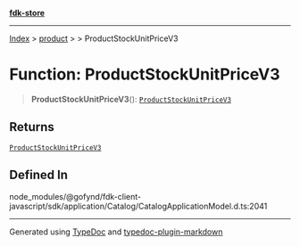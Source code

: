 [**fdk-store**](../../../README.md)
***

[Index](../../../API.md) > [product](../../README.md) > [<internal>](../README.md) > ProductStockUnitPriceV3

# Function: ProductStockUnitPriceV3

> **ProductStockUnitPriceV3**(): [`ProductStockUnitPriceV3`](../type-aliases/type-alias.ProductStockUnitPriceV3.md)

## Returns

[`ProductStockUnitPriceV3`](../type-aliases/type-alias.ProductStockUnitPriceV3.md)

## Defined In

node\_modules/@gofynd/fdk-client-javascript/sdk/application/Catalog/CatalogApplicationModel.d.ts:2041

***
Generated using [TypeDoc](https://typedoc.org/) and [typedoc-plugin-markdown](https://www.npmjs.com/package/typedoc-plugin-markdown)
